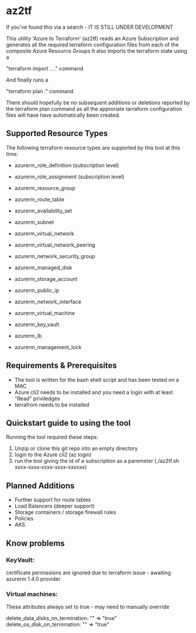 # az2tf

If you've found this via a search - IT IS STILL UNDER DEVELOPMENT

This utility 'Azure to Terraform' (az2tf) 
reads an Azure Subscription and generates all the required terraform configuration files from each of the composite Azure Resource Groups
It also imports the terraform state using a

"terraform import ...." command

And finally runs a 

"terraform plan ."  command 

There should hopefully be no subsequent additions or deletions reported by the terraform plan command as all the approriate tarraform configuration files will have have automatically been created.

## Supported Resource Types

The following terraform resource types are supported by this tool at this time:

* azurerm_role_definition (subscription level)
* azurerm_role_assignment (subscription level)

* azurerm_resource_group
* azurerm_route_table
* azurerm_availability_set
* azurerm_subnet
* azurerm_virtual_network
* azurerm_virtual_network_peering
* azurerm_network_security_group
* azurerm_managed_disk
* azurerm_storage_account
* azurerm_public_ip
* azurerm_network_interface
* azurerm_virtual_machine
* azurerm_key_vault
* azurerm_lb
* azurerm_management_lock


## Requirements & Prerequisites
+ The tool is written for the bash shell script and has been tested on a MAC
+ Azure cli2 needs to be installed and you need a login with at least "Read" priviledges
+ terrafrom needs to be installed


## Quickstart guide to using the tool

Running the tool required these steps:
1. Unzip or clone this git repo into an empty directory
1. login to the Azure cli2  (az login)
1. run the tool giving the id of a subscription as a paremeter  (./az2tf.sh  xxxx-xxxx-xxxx-xxxx-xxxxxx)


## Planned Additions

+ Further support for route tables
+ Load Balancers (deeper support)
+ Storage containers / storage firewall rules
+ Policies
+ AKS

## Know problems

### KeyVault:
certificate permissions are ignored due to terraform issue - awaiting azurerm 1.4.0 provider

### Virtual machines:
These attributes always set to true - may need to manually override

delete_data_disks_on_termination:           "" => "true"
delete_os_disk_on_termination:              "" => "true"

